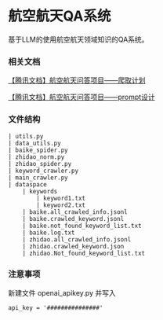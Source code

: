 # 航空航天QA系统

基于LLM的使用航空航天领域知识的QA系统。

### 相关文档

[【腾讯文档】航空航天问答项目——爬取计划](https://docs.qq.com/doc/DT3VubFhDenl5cVJj)

[【腾讯文档】航空航天问答项目——prompt设计](https://docs.qq.com/doc/DT2F0aXpyVkdaWUVI)

### 文件结构

```
| utils.py
| data_utils.py
| baike_spider.py
| zhidao_norm.py
| zhidao_spider.py
| keyword_crawler.py
| main_crawler.py
| dataspace
	| keywords
		| keyword1.txt
		| keyword2.txt
	| baike.all_crawled_info.jsonl
	| baike.crawled_keyword.jsonl
	| baike.not_found_keyword_list.txt
	| baike.log.txt
	| zhidao.all_crawled_info.jsonl
	| zhidao.crawled_keyword.json
	| zhidao.Not_found_keyword_list.txt
```

### 注意事项

新建文件 openai_apikey.py 并写入 

~~~
api_key = '###############'
~~~
